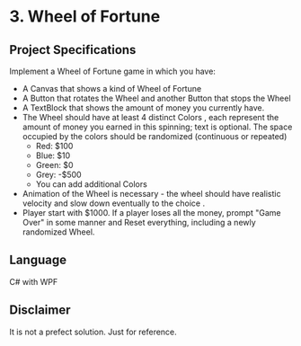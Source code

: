 # 3. Wheel of Fortune
## Project Specifications
Implement a Wheel of Fortune game in which you have:
- A Canvas that shows a kind of Wheel of Fortune
- A Button that rotates the Wheel and another Button that stops the Wheel
- A TextBlock that shows the amount of money you currently have.
- The Wheel should have at least 4 distinct Colors , each represent the amount of money
you earned in this spinning; text is optional. The space occupied by the colors should
be randomized (continuous or repeated)
  - Red: $100
  - Blue: $10
  - Green: $0
  - Grey: -$500
  - You can add additional Colors
- Animation of the Wheel is necessary - the wheel should have realistic velocity and slow down eventually to the choice .
- Player start with $1000. If a player loses all the money, prompt "Game Over" in some manner and Reset everything, including a newly randomized Wheel.

## Language
C# with WPF

## Disclaimer
It is not a prefect solution. Just for reference.
